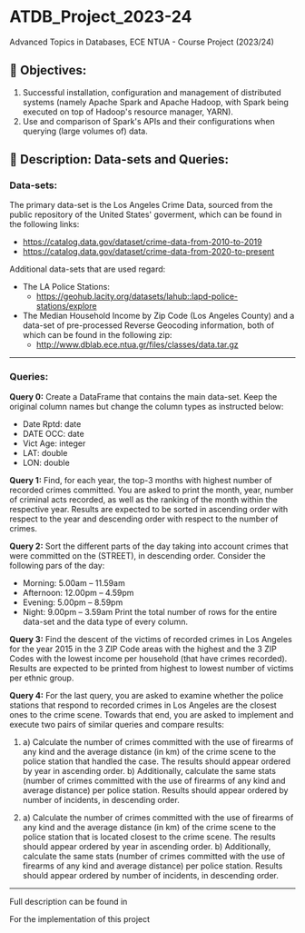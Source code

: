 # ATDB_Project_2023-24
Advanced Topics in Databases, ECE NTUA - Course Project (2023/24)

## 🎯 Objectives:
1. Successful installation, configuration and management of distributed systems (namely Apache Spark and Apache Hadoop, with Spark being executed on top of Hadoop's resource manager, YARN).
2. Use and comparison of Spark's APIs and their configurations when querying (large volumes of) data.

## :page_facing_up: Description: Data-sets and Queries:
### Data-sets:
The primary data-set is the Los Angeles Crime Data, sourced from the public repository of the United States' goverment, which can be found in the following links:
- https://catalog.data.gov/dataset/crime-data-from-2010-to-2019
- https://catalog.data.gov/dataset/crime-data-from-2020-to-present

Additional data-sets that are used regard:
- The LA Police Stations:
  - https://geohub.lacity.org/datasets/lahub::lapd-police-stations/explore
- The Median Household Income by Zip Code (Los Angeles County) and a data-set of pre-processed Reverse Geocoding information, both of which can be found in the following zip:
  - http://www.dblab.ece.ntua.gr/files/classes/data.tar.gz
---
### Queries:
**Query 0:** Create a DataFrame that contains the main data-set. Keep the original column names but change the column types as instructed below:
- Date Rptd: date
- DATE OCC: date
- Vict Age: integer
- LAT: double
- LON: double

**Query 1:** Find, for each year, the top-3 months with highest number of recorded crimes committed. You are asked to print the month, year, number of criminal acts recorded, as well as the ranking of the month within the respective year. Results are expected to be sorted in ascending order with respect to the year and descending order with respect to the number of crimes.

**Query 2:** Sort the different parts of the day taking into account crimes that were committed on the (STREET), in descending order. Consider the following pars of the day:
- Morning: 5.00am – 11.59am
- Afternoon: 12.00pm – 4.59pm
- Evening: 5.00pm – 8.59pm
- Night: 9.00pm – 3.59am
Print the total number of rows for the entire data-set and the data type of every column.

**Query 3:** Find the descent of the victims of recorded crimes in Los Angeles for the year 2015 in the 3 ZIP Code areas with the highest and the 3 ZIP Codes with the lowest income per household (that have crimes recorded). Results are expected to be printed from highest to lowest number of victims per ethnic group.

**Query 4:** For the last query, you are asked to examine whether the police stations that respond to recorded crimes in Los Angeles are the closest ones to the crime scene. Towards that end, you are asked to implement and execute two pairs of similar queries and compare results:
1. a) Calculate the number of crimes committed with the use of firearms of any kind and the average distance (in km) of the crime scene to the police station that handled the case. The results should appear ordered by year in ascending order.
  b) Additionally, calculate the same stats (number of crimes committed with the use of firearms of any kind and average distance) per police station. Results should appear ordered by number of incidents, in descending order. 

2. a) Calculate the number of crimes committed with the use of firearms of any kind and the average distance (in km) of the crime scene to the police station that is located closest to the crime scene. The results should appear ordered by year in ascending order.
   b) Additionally, calculate the same stats (number of crimes committed with the use of firearms of any kind and average distance) per police station. Results should appear ordered by number of incidents, in descending order.
---
Full description can be found in 

For the implementation of this project 





